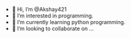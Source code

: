 - 👋 Hi, I’m @Akshay421
- 👀 I’m interested in programming.
- 🌱 I’m currently learning python programming.
- 💞️ I’m looking to collaborate on ...

<!---
Akshay421/Akshay421 is a ✨ special ✨ repository because its `README.md` (this file) appears on your GitHub profile.
You can click the Preview link to take a look at your changes.
--->
